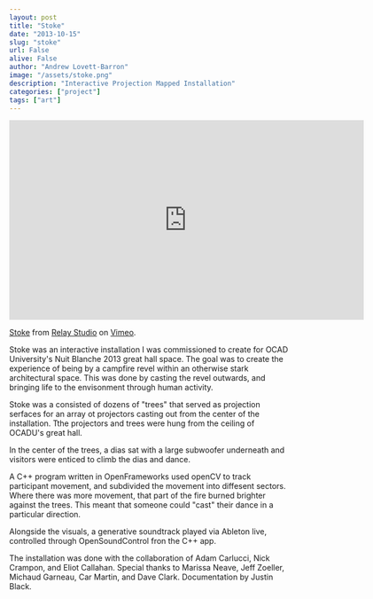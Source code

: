```yaml
---
layout: post
title: "Stoke"
date: "2013-10-15"
slug: "stoke"
url: False
alive: False
author: "Andrew Lovett-Barron"
image: "/assets/stoke.png"
description: "Interactive Projection Mapped Installation"
categories: ["project"]
tags: ["art"]
---
```


<iframe src="https://player.vimeo.com/video/80308354?h=126a7dc1c9" width="640" height="360" frameborder="0" allow="autoplay; fullscreen; picture-in-picture" allowfullscreen></iframe>
<p><a href="https://vimeo.com/80308354">Stoke</a> from <a href="https://vimeo.com/relaystudio">Relay Studio</a> on <a href="https://vimeo.com">Vimeo</a>.</p>

Stoke was an interactive installation I was commissioned to create for OCAD University's Nuit Blanche 2013 great hall space. The goal was to create the experience of being by a campfire revel within an otherwise stark architectural space. This was done by casting the revel outwards, and bringing life to the envisonment through human activity.

Stoke was a consisted of dozens of "trees" that served as projection serfaces for an array ot projectors casting out from the center of the installation. Tthe projectors and trees were hung from the ceiling of OCADU's great hall.

In the center of the trees, a dias sat with a large subwoofer underneath and visitors were enticed to climb the dias and dance.

A C++ program written in OpenFrameworks used openCV to track participant movement, and subdivided the movement into diffesent sectors. Where there was more movement, that part of the fire burned brighter against the trees. This meant that someone could "cast" their dance in a particular direction.

Alongside the visuals, a generative soundtrack played via Ableton live, controlled through OpenSoundControl fron the C++ app.

The installation was done with the collaboration of Adam Carlucci, Nick Crampon, and Eliot Callahan. Special thanks to Marissa Neave, Jeff Zoeller, Michaud Garneau, Car Martin, and Dave Clark. Documentation by Justin Black.
